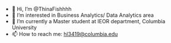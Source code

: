 - 👋 Hi, I’m @ThinaFishhhh
- 👀 I’m interested in Business Analytics/ Data Analytics area
- 🌱 I’m currently a Master student at IEOR department, Columbia University
- 📫 How to reach me: hl3419@columbia.edu

<!---
ThinaFishhhh/ThinaFishhhh is a ✨ special ✨ repository because its `README.md` (this file) appears on your GitHub profile.
You can click the Preview link to take a look at your changes.
--->
